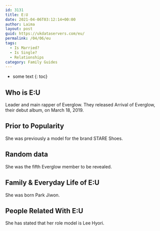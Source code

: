 ```yaml
---
id: 3131
title: E:U
date: 2021-04-06T03:12:14+00:00
author: Laima
layout: post
guid: https://ukdataservers.com/eu/
permalink: /04/06/eu
tags:
  - Is Married?
  - Is Single?
  - Relationships
category: Family Guides
---
```


* some text
{: toc}


## Who is E:U
                  
                  
                  
Leader and main rapper of Everglow. They released Arrival of Everglow, their debut album, on March 18, 2019. 
                  
              
            
              
            
                
                
                
## Prior to Popularity
                  
                  
                  
She was previously a model for the brand STARE Shoes. 
                  
              
            
              
            
                
                
                
## Random data
                  
                  
                  
She was the fifth Everglow member to be revealed. 
                  
              
            
              
            
                
                
                
## Family & Everyday Life of E:U
                  
                  
                  
She was born Park Jiwon. 
                  
              
            
              
            
                
                
                
## People Related With E:U
                  
                  
                  
She has stated that her role model is Lee Hyori. 
                  
              
            
              
            
                
              
            
              
              
            
            
              
            
          
          
          